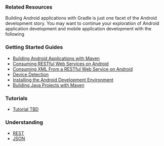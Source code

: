 ### Related Resources

Building Android applications with Gradle is just one facet of the Android development story. You may want to continue your exploration of Android application development and mobile application development with the following

### Getting Started Guides

* [Building Android Applications with Maven][gs-maven-android]
* [Consuming RESTful Web Services on Android][gs-consuming-rest-android]
* [Consuming XML From a RESTful Web Service on Android][gs-consuming-rest-xml-android]
* [Device Detection][gs-device-detection]
* [Installing the Android Development Environment][gs-android]
* [Building Java Projects with Maven][gs-maven]

[gs-maven-android]: /guides/gs/maven-android/content
[gs-consuming-rest-android]: /guides/gs/consuming-rest-android/content
[gs-consuming-rest-xml-android]: /guides/gs/consuming-rest-xml-android/content
[gs-device-detection]: /guides/gs/device-detection/content
[gs-android]: /guides/gs/android/content
[gs-maven]: /guides/gs/maven/content

### Tutorials

* [Tutorial TBD][tut-tbd]

[tut-tbd]: /guides/tutorials/tbd

### Understanding

* [REST][u-rest]
* [JSON][u-json]

[u-rest]: /understanding/rest
[u-json]: /understanding/json
